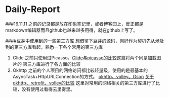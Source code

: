 # Daily-Report

###16.11.11
之前的记录都是放在印象笔记里，或者博客园上，反正都是markdown编辑器而且github也越来越多用得，就在github上写了。

####豆芽中使用到的一些第三方库
想借鉴下豆芽的源码，刚好作为契机先从涉及到的第三方库看起，熟悉一下各个常用的第三方库
1. Glide
之前只使用过Picasso，[Glide与picasso的比较](http://www.jcodecraeer.com/a/anzhuokaifa/androidkaifa/2015/0327/2650.html)这篇将两个同是加载图片的
第三方库进行了各方面的比较
2. Okhttp
之前的个人项目的网络访问都比较轻量级，使用的是最基本的AsyncTask+HttpURLConnection的方式。
[okhttp、volley、Gson](http://www.jcodecraeer.com/a/anzhuokaifa/androidkaifa/2015/0720/3209.html)
[关于okhttp、retrofit、volley的比较](http://stackoverflow.com/questions/16902716/comparison-of-android-networking-libraries-okhttp-retrofit-volley)
这里对常用的网络相关的第三方库进行了比较，没有使用过看得云里雾里。
